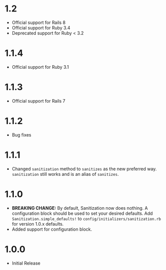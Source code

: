 # 1.2
* Official support for Rails 8
* Official support for Ruby 3.4
* Deprecated support for Ruby < 3.2

# 1.1.4
* Official support for Ruby 3.1

# 1.1.3
* Official support for Rails 7

# 1.1.2
* Bug fixes

# 1.1.1
* Changed `sanitization` method to `sanitizes` as the new preferred way. `sanitization` still works and is an alias of `sanitizes`.

# 1.1.0
* **BREAKING CHANGE:** By default, Sanitization now does nothing. A configuration block should be used to set your desired defaults. Add `Sanitization.simple_defaults!` to `config/initializers/sanitization.rb` for version 1.0.x defaults.
* Added support for configuration block.


# 1.0.0
* Initial Release
